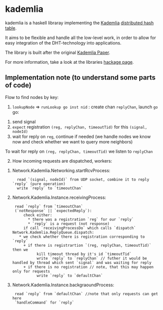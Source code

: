 kademlia
========

kademlia is a haskell libraray implementing the [Kademlia][wiki_kademlia]
[distributed hash table][wiki_dht].

It aims to be flexible and handle all the low-level work, in order to allow
for easy integration of the DHT-technology into applications.

The library is built after the original [Kademlia Paper][paper_kademlia].

For more information, take a look at the libraries [hackage page][hackage].

[wiki_kademlia]: https://en.wikipedia.org/wiki/Kademlia
[wiki_dht]: https://en.wikipedia.org/wiki/Distributed_hash_table
[paper_kademlia]: http://pdos.csail.mit.edu/~petar/papers/maymounkov-kademlia-lncs.pdf
[hackage]: https://hackage.haskell.org/package/kademlia-1.1.0.0


## Implementation note (to understand some parts of code)

Flow to find nodes by key:

1) `lookupNode` => `runLookup go inst nid` : create chan `replyChan`, launch `go`
go: 
  1. send signal
  2. `expect` registration `(reg, replyChan, timeoutTid)` for this `(signal, nodeId)`
  3. wait for reply on `reg`, continue if needed (we handle nodes we know now and check whether we want to query more neighbors)

To wait for reply on `(reg, replyChan, timeoutTid)` we listen to `replyChan`

2) How incoming requests are dispatched, workers:
  1. Network.Kademlia.Networking.startRcvProcess:
      ```
        read `(signal, nodeId)` from UDP socket, combine it to reply `reply` (pure operation)
        write `reply` to `timeoutChan`
        ```
  2. Network.Kademlia.Instance.receivingProcess:
  
       ```
        read `reply` from `timeoutChan`
        (`notResponse` || `expectedReply`):
            check either:
              * there was a registration `reg` for our `reply`
              * `reply` is a request (not response)
            if call `receivingProcessDo` which calls `dispatch`
     Network.Kademlia.ReplyQueue.dispatch:
          * we check whether there is registration corresponding to `reply`
            + if there is registrartion `(reg, replyChan, timeoutTid)` then we
                  kill timeout thread by it's id `timeoutTid`
                  write `reply` to `replyChan` // futher it would be handled by thread which sent `signal` and was waiting for reply
            + if there is no registration // note, that this may happen only for requests
                  write `reply` to `defaultChan`
       ```
  3. Network.Kademlia.Instance.backgraoundProcess:
       ```
        read `reply` from `defaultChan` //note that only requests can get here
        `handleCommand` for `reply`
        ```
